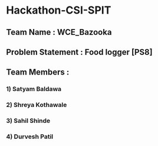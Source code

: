 # Hackathon-CSI-SPIT
## Team Name : WCE_Bazooka
## Problem Statement : Food logger [PS8]
## Team Members : 
### 1) Satyam Baldawa
### 2) Shreya Kothawale
### 3) Sahil Shinde
### 4) Durvesh Patil

